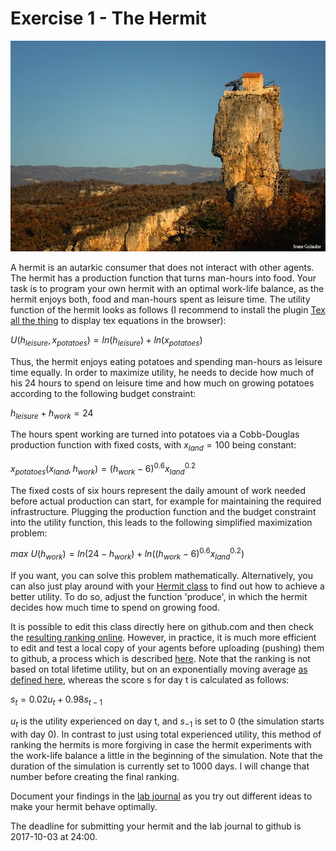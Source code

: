 # Exercise 1 - The Hermit

![hermit](images/hermit.jpg "A hermit's house")

A hermit is an autarkic consumer that does not interact with other agents. The hermit has a production function that turns man-hours into food. Your task is to program your own hermit with an optimal work-life balance, as the hermit enjoys both, food and man-hours spent as leisure time. The utility function of the hermit looks as follows (I recommend to install the plugin [Tex all the thing](https://chrome.google.com/webstore/detail/tex-all-the-things/cbimabofgmfdkicghcadidpemeenbffn) to display tex equations in the browser):

$U(h_{leisure}, x_{potatoes}) = ln(h_{leisure}) + ln(x_{potatoes})$

Thus, the hermit enjoys eating potatoes and spending man-hours as leisure time equally. In order to maximize utility, he needs to decide how much of his 24 hours to spend on leisure time and how much on growing potatoes according to the following budget constraint:

$h_{leisure} + h_{work} = 24$

The hours spent working are turned into potatoes via a Cobb-Douglas production function with fixed costs, with $x_{land}=100$ being constant:

$x_{potatoes}(x_{land}, h_{work}) = (h_{work}-6)^{0.6} x_{land}^{0.2}$

The fixed costs of six hours represent the daily amount of work needed before actual production can start, for example for maintaining the required infrastructure. Plugging the production function and the budget constraint into the utility function, this leads to the following simplified maximization problem:

$max\ U(h_{work}) = ln(24 - h_{work}) + ln((h_{work}-6)^{0.6} x_{land}^{0.2})$

If you want, you can solve this problem mathematically. Alternatively, you can also just play around with your [Hermit class](../src/com/agentecon/exercise1/Hermit.java) to find out how to achieve a better utility. To do so, adjust the function 'produce', in which the hermit decides how much time to spend on growing food.

It is possible to edit this class directly here on github.com and then check the [resulting ranking online](http://meissereconomics.com/vis/simulation?sim=ex1-hermit). However, in practice, it is much more efficient to edit and test a local copy of your agents before uploading (pushing) them to github, a process which is described [here](http://meissereconomics.com/course/setup). Note that the ranking is not based on total lifetime utility, but on an exponentially moving average [as defined here](https://github.com/meisser/course/blob/master/arena/src/com/agentecon/web/methods/UtilityRanking.java), whereas the score s for day t is calculated as follows:

$s_t = 0.02 u_t + 0.98 s_{t-1}$

$u_t$ is the utility experienced on day t, and $s_{-1}$ is set to 0 (the simulation starts with day 0). In contrast to just using total experienced utility, this method of ranking the hermits is more forgiving in case the hermit experiments with the work-life balance a little in the beginning of the simulation. Note that the duration of the simulation is currently set to 1000 days. I will change that number before creating the final ranking.

Document your findings in the [lab journal](exercise01-journal.md) as you try out different ideas to make your hermit behave optimally.

The deadline for submitting your hermit and the lab journal to github is 2017-10-03 at 24:00.
